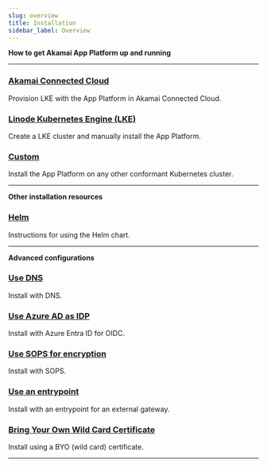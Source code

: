 ```yaml
---
slug: overview
title: Installation
sidebar_label: Overview
---
```


**How to get Akamai App Platform up and running**

---

### [Akamai Connected Cloud](akamai-connected-cloud.md)
Provision LKE with the App Platform in Akamai Connected Cloud.

### [Linode Kubernetes Engine (LKE)](linode.md)
Create a LKE cluster and manually install the App Platform.

### [Custom](custom.md)
Install the App Platform on any other conformant Kubernetes cluster.

---

**Other installation resources**

### [Helm](helm.md)
Instructions for using the Helm chart.

---

**Advanced configurations**

### [Use DNS](dns.md)
Install with DNS.

### [Use Azure AD as IDP](oidc.md)
Install with Azure Entra ID for OIDC.

### [Use SOPS for encryption](sops.md)
Install with SOPS.

### [Use an entrypoint](entrypoint.md)
Install with an entrypoint for an external gateway.

### [Bring Your Own Wild Card Certificate](byo-wildcard.md)
Install using a BYO (wild card) certificate.

---
